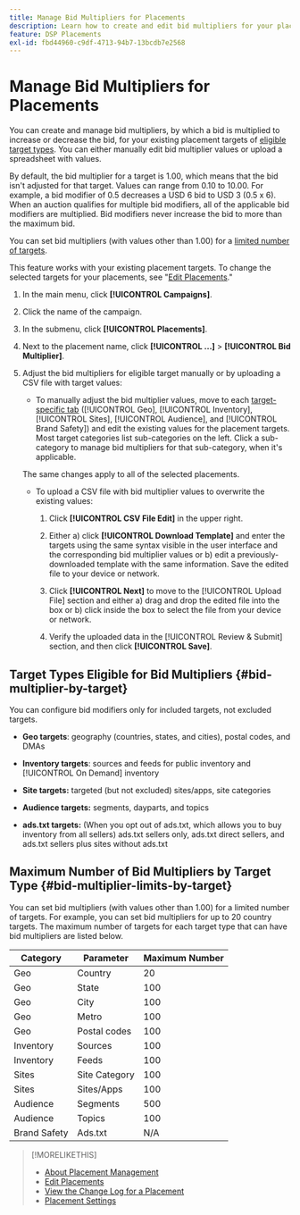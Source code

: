 ```yaml
---
title: Manage Bid Multipliers for Placements
description: Learn how to create and edit bid multipliers for your placement targets.
feature: DSP Placements
exl-id: fbd44960-c9df-4713-94b7-13bcdb7e2568
---
```

# Manage Bid Multipliers for Placements

You can create and manage bid multipliers, by which a bid is multiplied to increase or decrease the bid, for your existing placement targets of [eligible target types](#bid-multiplier-by-target). You can either manually edit bid multiplier values or upload a spreadsheet with values.

By default, the bid multiplier for a target is 1.00, which means that the bid isn't adjusted for that target. Values can range from 0.10 to 10.00. For example, a bid modifier of 0.5 decreases a USD 6 bid to USD 3 (0.5 x 6). When an auction qualifies for multiple bid modifiers, all of the applicable bid modifiers are multiplied. Bid modifiers never increase the bid to more than the maximum bid.

You can set bid multipliers (with values other than 1.00) for a [limited number of targets](#bid-multiplier-limits-by-target).

This feature works with your existing placement targets. To change the selected targets for your placements, see "[Edit Placements](/help/dsp/campaign-management/placements/placement-edit.md)."

1. In the main menu, click **[!UICONTROL Campaigns]**.

1. Click the name of the campaign.

1. In the submenu, click **[!UICONTROL Placements]**.

1. Next to the placement name, click  **[!UICONTROL ...]** > **[!UICONTROL Bid Multiplier]**.

1. Adjust the bid multipliers for eligible target manually or by uploading a CSV file with target values:

   *  To manually adjust the bid multiplier values, move to each [target-specific tab](#bid-multiplier-by-target) ([!UICONTROL Geo], [!UICONTROL Inventory], [!UICONTROL Sites], [!UICONTROL Audience], and [!UICONTROL Brand Safety]) and edit the existing values for the placement targets. Most target categories list sub-categories on the left. Click a sub-category to manage bid multipliers for that sub-category, when it's applicable.

     The same changes apply to all of the selected placements.

   * To upload a CSV file with bid multiplier values to overwrite the existing values:

     1. Click **[!UICONTROL CSV File Edit]** in the upper right.

     1. Either a) click **[!UICONTROL Download Template]** and enter the targets using the same syntax visible in the user interface and the corresponding bid multiplier values or b) edit a previously-downloaded template with the same information. Save the edited file to your device or network.

     1.  Click **[!UICONTROL Next]** to move to the [!UICONTROL Upload File] section and either a) drag and drop the edited file into the box or b) click inside the box to select the file from your device or network.

     1. Verify the uploaded data in the [!UICONTROL Review & Submit] section, and then click **[!UICONTROL Save]**.

## Target Types Eligible for Bid Multipliers {#bid-multiplier-by-target}

You can configure bid modifiers only for included targets, not excluded targets.

* **Geo targets**: geography (countries, states, and cities),  postal codes, and DMAs

* **Inventory targets**: sources and feeds for public inventory and [!UICONTROL On Demand] inventory

* **Site targets:** targeted (but not excluded) sites/apps, site categories

* **Audience targets:** segments, dayparts, and topics

* **ads.txt targets:** (When you opt out of ads.txt, which allows you to buy inventory from all sellers) ads.txt sellers only, ads.txt direct sellers, and ads.txt sellers plus sites without ads.txt <!-- bid multipliers for the different subsets of inventory; not available when the placement targets only one subset -->

## Maximum Number of Bid Multipliers by Target Type {#bid-multiplier-limits-by-target}

You can set bid multipliers (with values other than 1.00) for a limited number of targets. For example, you can set bid multipliers for up to 20 country targets. The maximum number of targets for each target type that can have bid multipliers are listed below.

| Category | Parameter | Maximum Number |
| -------- | --------- | ----- |
| Geo | Country | 20 |
| Geo | State | 100 |
| Geo | City | 100 |
| Geo | Metro | 100 |
| Geo | Postal codes | 100 |
| Inventory | Sources | 100 |
| Inventory | Feeds | 100 |
| Sites | Site Category | 100 |
| Sites | Sites/Apps | 100 |
| Audience | Segments | 500 |
| Audience | Topics | 100 |
| Brand Safety | Ads.txt | N/A |

>[!MORELIKETHIS]
>
>* [About Placement Management](placement-about.md)
>* [Edit Placements](placement-edit.md)
>* [View the Change Log for a Placement](placement-change-log.md)
>* [Placement Settings](placement-settings.md)
